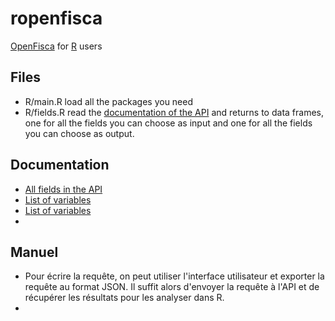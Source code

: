 ropenfisca
==========

[OpenFisca](openfisca.fr) for [R](http://cran.r-project.org/) users

## Files
* R/main.R load all the packages you need
* R/fields.R read the [documentation of the API](http://api.openfisca.fr/api/1/fields) and returns to data frames, one for all the fields you can choose as input and one for all the fields you can choose as output.

## Documentation
* [All fields in the API](http://api.openfisca.fr/api/1/fields)
* [List of variables](http://nbviewer.ipython.org/github/openfisca/openfisca-web-notebook/blob/master/liste-des-variables.ipynb)
* [List of variables](http://www.openfisca.fr/variables)
* 

## Manuel
* Pour écrire la requête, on peut utiliser l'interface utilisateur et exporter la requête au format JSON. Il suffit alors d'envoyer la requête à l'API et de récupérer les résultats pour les analyser dans R. 
* 
